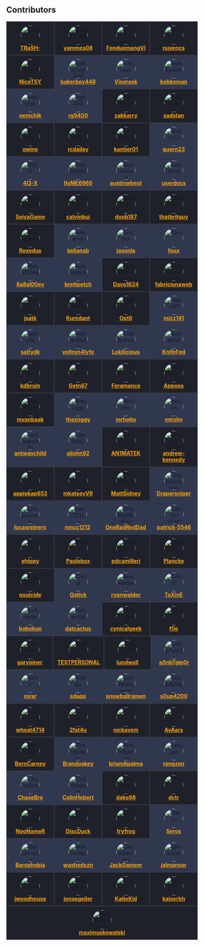 <!-- editorconfig-checker-disable-file -->

## Contributors

<!-- readme: contributors -start -->
<div style="display: flex; flex-wrap: wrap;">
<div style="flex: 1 1 20%; background-color: #1e2129; border: 1px solid #373a42; padding: 10px; text-align: center;">
      <img src="https://avatars.githubusercontent.com/u/6155095?v=4&v=4" style="width: 50px; border-radius: 50%;" alt="TRaSH-">
      <br>
      <b><a href="https://github.com/TRaSH-" style="color: #ffa500;">TRaSH-</a></b>
    </div>
<div style="flex: 1 1 20%; background-color: #1e2129; border: 1px solid #373a42; padding: 10px; text-align: center;">
      <img src="https://avatars.githubusercontent.com/u/111231042?v=4&v=4" style="width: 50px; border-radius: 50%;" alt="yammes08">
      <br>
      <b><a href="https://github.com/yammes08" style="color: #ffa500;">yammes08</a></b>
    </div>
<div style="flex: 1 1 20%; background-color: #1e2129; border: 1px solid #373a42; padding: 10px; text-align: center;">
      <img src="https://avatars.githubusercontent.com/u/15520607?v=4&v=4" style="width: 50px; border-radius: 50%;" alt="FonduemangVI">
      <br>
      <b><a href="https://github.com/FonduemangVI" style="color: #ffa500;">FonduemangVI</a></b>
    </div>
<div style="flex: 1 1 20%; background-color: #1e2129; border: 1px solid #373a42; padding: 10px; text-align: center;">
      <img src="https://avatars.githubusercontent.com/u/47067662?v=4&v=4" style="width: 50px; border-radius: 50%;" alt="nuxencs">
      <br>
      <b><a href="https://github.com/nuxencs" style="color: #ffa500;">nuxencs</a></b>
    </div>
<div style="flex: 1 1 20%; background-color: #1e2129; border: 1px solid #373a42; padding: 10px; text-align: center;">
      <img src="https://avatars.githubusercontent.com/u/38940602?v=4&v=4" style="width: 50px; border-radius: 50%;" alt="NiceTSY">
      <br>
      <b><a href="https://github.com/NiceTSY" style="color: #ffa500;">NiceTSY</a></b>
    </div>
<div style="flex: 1 1 20%; background-color: #303850; border: 1px solid #373a42; padding: 10px; text-align: center;">
      <img src="https://avatars.githubusercontent.com/u/55419169?v=4&v=4" style="width: 50px; border-radius: 50%;" alt="bakerboy448">
      <br>
      <b><a href="https://github.com/bakerboy448" style="color: #ffa500;">bakerboy448</a></b>
    </div>
<div style="flex: 1 1 20%; background-color: #303850; border: 1px solid #373a42; padding: 10px; text-align: center;">
      <img src="https://avatars.githubusercontent.com/u/54461452?v=4&v=4" style="width: 50px; border-radius: 50%;" alt="Visorask">
      <br>
      <b><a href="https://github.com/Visorask" style="color: #ffa500;">Visorask</a></b>
    </div>
<div style="flex: 1 1 20%; background-color: #303850; border: 1px solid #373a42; padding: 10px; text-align: center;">
      <img src="https://avatars.githubusercontent.com/u/7511367?v=4&v=4" style="width: 50px; border-radius: 50%;" alt="bokkoman">
      <br>
      <b><a href="https://github.com/bokkoman" style="color: #ffa500;">bokkoman</a></b>
    </div>
<div style="flex: 1 1 20%; background-color: #303850; border: 1px solid #373a42; padding: 10px; text-align: center;">
      <img src="https://avatars.githubusercontent.com/u/725456?v=4&v=4" style="width: 50px; border-radius: 50%;" alt="nemchik">
      <br>
      <b><a href="https://github.com/nemchik" style="color: #ffa500;">nemchik</a></b>
    </div>
<div style="flex: 1 1 20%; background-color: #303850; border: 1px solid #373a42; padding: 10px; text-align: center;">
      <img src="https://avatars.githubusercontent.com/u/39887349?v=4&v=4" style="width: 50px; border-radius: 50%;" alt="rg9400">
      <br>
      <b><a href="https://github.com/rg9400" style="color: #ffa500;">rg9400</a></b>
    </div>
<div style="flex: 1 1 20%; background-color: #1e2129; border: 1px solid #373a42; padding: 10px; text-align: center;">
      <img src="https://avatars.githubusercontent.com/u/123845855?v=4&v=4" style="width: 50px; border-radius: 50%;" alt="zakkarry">
      <br>
      <b><a href="https://github.com/zakkarry" style="color: #ffa500;">zakkarry</a></b>
    </div>
<div style="flex: 1 1 20%; background-color: #1e2129; border: 1px solid #373a42; padding: 10px; text-align: center;">
      <img src="https://avatars.githubusercontent.com/u/76420253?v=4&v=4" style="width: 50px; border-radius: 50%;" alt="sadstan">
      <br>
      <b><a href="https://github.com/sadstan" style="color: #ffa500;">sadstan</a></b>
    </div>
<div style="flex: 1 1 20%; background-color: #1e2129; border: 1px solid #373a42; padding: 10px; text-align: center;">
      <img src="https://avatars.githubusercontent.com/u/4283702?v=4&v=4" style="width: 50px; border-radius: 50%;" alt="owine">
      <br>
      <b><a href="https://github.com/owine" style="color: #ffa500;">owine</a></b>
    </div>
<div style="flex: 1 1 20%; background-color: #1e2129; border: 1px solid #373a42; padding: 10px; text-align: center;">
      <img src="https://avatars.githubusercontent.com/u/1768054?v=4&v=4" style="width: 50px; border-radius: 50%;" alt="rcdailey">
      <br>
      <b><a href="https://github.com/rcdailey" style="color: #ffa500;">rcdailey</a></b>
    </div>
<div style="flex: 1 1 20%; background-color: #1e2129; border: 1px solid #373a42; padding: 10px; text-align: center;">
      <img src="https://avatars.githubusercontent.com/u/140897249?v=4&v=4" style="width: 50px; border-radius: 50%;" alt="kantjer01">
      <br>
      <b><a href="https://github.com/kantjer01" style="color: #ffa500;">kantjer01</a></b>
    </div>
<div style="flex: 1 1 20%; background-color: #303850; border: 1px solid #373a42; padding: 10px; text-align: center;">
      <img src="https://avatars.githubusercontent.com/u/6703012?v=4&v=4" style="width: 50px; border-radius: 50%;" alt="quorn23">
      <br>
      <b><a href="https://github.com/quorn23" style="color: #ffa500;">quorn23</a></b>
    </div>
<div style="flex: 1 1 20%; background-color: #303850; border: 1px solid #373a42; padding: 10px; text-align: center;">
      <img src="https://avatars.githubusercontent.com/u/108864960?v=4&v=4" style="width: 50px; border-radius: 50%;" alt="4l3-X">
      <br>
      <b><a href="https://github.com/4l3-X" style="color: #ffa500;">4l3-X</a></b>
    </div>
<div style="flex: 1 1 20%; background-color: #303850; border: 1px solid #373a42; padding: 10px; text-align: center;">
      <img src="https://avatars.githubusercontent.com/u/89707006?v=4&v=4" style="width: 50px; border-radius: 50%;" alt="ItsME6969">
      <br>
      <b><a href="https://github.com/ItsME6969" style="color: #ffa500;">ItsME6969</a></b>
    </div>
<div style="flex: 1 1 20%; background-color: #303850; border: 1px solid #373a42; padding: 10px; text-align: center;">
      <img src="https://avatars.githubusercontent.com/u/8321115?v=4&v=4" style="width: 50px; border-radius: 50%;" alt="austinwbest">
      <br>
      <b><a href="https://github.com/austinwbest" style="color: #ffa500;">austinwbest</a></b>
    </div>
<div style="flex: 1 1 20%; background-color: #303850; border: 1px solid #373a42; padding: 10px; text-align: center;">
      <img src="https://avatars.githubusercontent.com/u/16525024?v=4&v=4" style="width: 50px; border-radius: 50%;" alt="userdocs">
      <br>
      <b><a href="https://github.com/userdocs" style="color: #ffa500;">userdocs</a></b>
    </div>
<div style="flex: 1 1 20%; background-color: #1e2129; border: 1px solid #373a42; padding: 10px; text-align: center;">
      <img src="https://avatars.githubusercontent.com/u/40237982?v=4&v=4" style="width: 50px; border-radius: 50%;" alt="SeiyaGame">
      <br>
      <b><a href="https://github.com/SeiyaGame" style="color: #ffa500;">SeiyaGame</a></b>
    </div>
<div style="flex: 1 1 20%; background-color: #1e2129; border: 1px solid #373a42; padding: 10px; text-align: center;">
      <img src="https://avatars.githubusercontent.com/u/3604363?v=4&v=4" style="width: 50px; border-radius: 50%;" alt="calvinbui">
      <br>
      <b><a href="https://github.com/calvinbui" style="color: #ffa500;">calvinbui</a></b>
    </div>
<div style="flex: 1 1 20%; background-color: #1e2129; border: 1px solid #373a42; padding: 10px; text-align: center;">
      <img src="https://avatars.githubusercontent.com/u/60312740?v=4&v=4" style="width: 50px; border-radius: 50%;" alt="doob187">
      <br>
      <b><a href="https://github.com/doob187" style="color: #ffa500;">doob187</a></b>
    </div>
<div style="flex: 1 1 20%; background-color: #1e2129; border: 1px solid #373a42; padding: 10px; text-align: center;">
      <img src="https://avatars.githubusercontent.com/u/10825337?v=4&v=4" style="width: 50px; border-radius: 50%;" alt="thatbritguy">
      <br>
      <b><a href="https://github.com/thatbritguy" style="color: #ffa500;">thatbritguy</a></b>
    </div>
<div style="flex: 1 1 20%; background-color: #1e2129; border: 1px solid #373a42; padding: 10px; text-align: center;">
      <img src="https://avatars.githubusercontent.com/u/7110194?v=4&v=4" style="width: 50px; border-radius: 50%;" alt="Roxedus">
      <br>
      <b><a href="https://github.com/Roxedus" style="color: #ffa500;">Roxedus</a></b>
    </div>
<div style="flex: 1 1 20%; background-color: #303850; border: 1px solid #373a42; padding: 10px; text-align: center;">
      <img src="https://avatars.githubusercontent.com/u/22099779?v=4&v=4" style="width: 50px; border-radius: 50%;" alt="keliansb">
      <br>
      <b><a href="https://github.com/keliansb" style="color: #ffa500;">keliansb</a></b>
    </div>
<div style="flex: 1 1 20%; background-color: #303850; border: 1px solid #373a42; padding: 10px; text-align: center;">
      <img src="https://avatars.githubusercontent.com/u/12141407?v=4&v=4" style="width: 50px; border-radius: 50%;" alt="jasonla">
      <br>
      <b><a href="https://github.com/jasonla" style="color: #ffa500;">jasonla</a></b>
    </div>
<div style="flex: 1 1 20%; background-color: #303850; border: 1px solid #373a42; padding: 10px; text-align: center;">
      <img src="https://avatars.githubusercontent.com/u/246550?v=4&v=4" style="width: 50px; border-radius: 50%;" alt="foux">
      <br>
      <b><a href="https://github.com/foux" style="color: #ffa500;">foux</a></b>
    </div>
<div style="flex: 1 1 20%; background-color: #303850; border: 1px solid #373a42; padding: 10px; text-align: center;">
      <img src="https://avatars.githubusercontent.com/u/109389709?v=4&v=4" style="width: 50px; border-radius: 50%;" alt="8a8al00ey">
      <br>
      <b><a href="https://github.com/8a8al00ey" style="color: #ffa500;">8a8al00ey</a></b>
    </div>
<div style="flex: 1 1 20%; background-color: #303850; border: 1px solid #373a42; padding: 10px; text-align: center;">
      <img src="https://avatars.githubusercontent.com/u/38706195?v=4&v=4" style="width: 50px; border-radius: 50%;" alt="brettpetch">
      <br>
      <b><a href="https://github.com/brettpetch" style="color: #ffa500;">brettpetch</a></b>
    </div>
<div style="flex: 1 1 20%; background-color: #1e2129; border: 1px solid #373a42; padding: 10px; text-align: center;">
      <img src="https://avatars.githubusercontent.com/u/85573606?v=4&v=4" style="width: 50px; border-radius: 50%;" alt="Davo1624">
      <br>
      <b><a href="https://github.com/Davo1624" style="color: #ffa500;">Davo1624</a></b>
    </div>
<div style="flex: 1 1 20%; background-color: #1e2129; border: 1px solid #373a42; padding: 10px; text-align: center;">
      <img src="https://avatars.githubusercontent.com/u/15933?v=4&v=4" style="width: 50px; border-radius: 50%;" alt="fabricionaweb">
      <br>
      <b><a href="https://github.com/fabricionaweb" style="color: #ffa500;">fabricionaweb</a></b>
    </div>
<div style="flex: 1 1 20%; background-color: #1e2129; border: 1px solid #373a42; padding: 10px; text-align: center;">
      <img src="https://avatars.githubusercontent.com/u/1005550?v=4&v=4" style="width: 50px; border-radius: 50%;" alt="jsatk">
      <br>
      <b><a href="https://github.com/jsatk" style="color: #ffa500;">jsatk</a></b>
    </div>
<div style="flex: 1 1 20%; background-color: #1e2129; border: 1px solid #373a42; padding: 10px; text-align: center;">
      <img src="https://avatars.githubusercontent.com/u/1890076?v=4&v=4" style="width: 50px; border-radius: 50%;" alt="Kuredant">
      <br>
      <b><a href="https://github.com/Kuredant" style="color: #ffa500;">Kuredant</a></b>
    </div>
<div style="flex: 1 1 20%; background-color: #1e2129; border: 1px solid #373a42; padding: 10px; text-align: center;">
      <img src="https://avatars.githubusercontent.com/u/82363306?v=4&v=4" style="width: 50px; border-radius: 50%;" alt="Opt6">
      <br>
      <b><a href="https://github.com/Opt6" style="color: #ffa500;">Opt6</a></b>
    </div>
<div style="flex: 1 1 20%; background-color: #303850; border: 1px solid #373a42; padding: 10px; text-align: center;">
      <img src="https://avatars.githubusercontent.com/u/20839616?v=4&v=4" style="width: 50px; border-radius: 50%;" alt="mizz141">
      <br>
      <b><a href="https://github.com/mizz141" style="color: #ffa500;">mizz141</a></b>
    </div>
<div style="flex: 1 1 20%; background-color: #303850; border: 1px solid #373a42; padding: 10px; text-align: center;">
      <img src="https://avatars.githubusercontent.com/u/6587950?v=4&v=4" style="width: 50px; border-radius: 50%;" alt="saltydk">
      <br>
      <b><a href="https://github.com/saltydk" style="color: #ffa500;">saltydk</a></b>
    </div>
<div style="flex: 1 1 20%; background-color: #303850; border: 1px solid #373a42; padding: 10px; text-align: center;">
      <img src="https://avatars.githubusercontent.com/u/55123373?v=4&v=4" style="width: 50px; border-radius: 50%;" alt="voltron4lyfe">
      <br>
      <b><a href="https://github.com/voltron4lyfe" style="color: #ffa500;">voltron4lyfe</a></b>
    </div>
<div style="flex: 1 1 20%; background-color: #303850; border: 1px solid #373a42; padding: 10px; text-align: center;">
      <img src="https://avatars.githubusercontent.com/u/15230279?v=4&v=4" style="width: 50px; border-radius: 50%;" alt="Lokilicious">
      <br>
      <b><a href="https://github.com/Lokilicious" style="color: #ffa500;">Lokilicious</a></b>
    </div>
<div style="flex: 1 1 20%; background-color: #303850; border: 1px solid #373a42; padding: 10px; text-align: center;">
      <img src="https://avatars.githubusercontent.com/u/85502276?v=4&v=4" style="width: 50px; border-radius: 50%;" alt="KnifeFed">
      <br>
      <b><a href="https://github.com/KnifeFed" style="color: #ffa500;">KnifeFed</a></b>
    </div>
<div style="flex: 1 1 20%; background-color: #1e2129; border: 1px solid #373a42; padding: 10px; text-align: center;">
      <img src="https://avatars.githubusercontent.com/u/3851711?v=4&v=4" style="width: 50px; border-radius: 50%;" alt="kdbruin">
      <br>
      <b><a href="https://github.com/kdbruin" style="color: #ffa500;">kdbruin</a></b>
    </div>
<div style="flex: 1 1 20%; background-color: #1e2129; border: 1px solid #373a42; padding: 10px; text-align: center;">
      <img src="https://avatars.githubusercontent.com/u/51862012?v=4&v=4" style="width: 50px; border-radius: 50%;" alt="Getn67">
      <br>
      <b><a href="https://github.com/Getn67" style="color: #ffa500;">Getn67</a></b>
    </div>
<div style="flex: 1 1 20%; background-color: #1e2129; border: 1px solid #373a42; padding: 10px; text-align: center;">
      <img src="https://avatars.githubusercontent.com/u/38938175?v=4&v=4" style="width: 50px; border-radius: 50%;" alt="Feramance">
      <br>
      <b><a href="https://github.com/Feramance" style="color: #ffa500;">Feramance</a></b>
    </div>
<div style="flex: 1 1 20%; background-color: #1e2129; border: 1px solid #373a42; padding: 10px; text-align: center;">
      <img src="https://avatars.githubusercontent.com/u/17850993?v=4&v=4" style="width: 50px; border-radius: 50%;" alt="Appoxo">
      <br>
      <b><a href="https://github.com/Appoxo" style="color: #ffa500;">Appoxo</a></b>
    </div>
<div style="flex: 1 1 20%; background-color: #1e2129; border: 1px solid #373a42; padding: 10px; text-align: center;">
      <img src="https://avatars.githubusercontent.com/u/1928231?v=4&v=4" style="width: 50px; border-radius: 50%;" alt="mvanbaak">
      <br>
      <b><a href="https://github.com/mvanbaak" style="color: #ffa500;">mvanbaak</a></b>
    </div>
<div style="flex: 1 1 20%; background-color: #303850; border: 1px solid #373a42; padding: 10px; text-align: center;">
      <img src="https://avatars.githubusercontent.com/u/500882?v=4&v=4" style="width: 50px; border-radius: 50%;" alt="thezoggy">
      <br>
      <b><a href="https://github.com/thezoggy" style="color: #ffa500;">thezoggy</a></b>
    </div>
<div style="flex: 1 1 20%; background-color: #303850; border: 1px solid #373a42; padding: 10px; text-align: center;">
      <img src="https://avatars.githubusercontent.com/u/26902309?v=4&v=4" style="width: 50px; border-radius: 50%;" alt="mrhotio">
      <br>
      <b><a href="https://github.com/mrhotio" style="color: #ffa500;">mrhotio</a></b>
    </div>
<div style="flex: 1 1 20%; background-color: #303850; border: 1px solid #373a42; padding: 10px; text-align: center;">
      <img src="https://avatars.githubusercontent.com/u/9135358?v=4&v=4" style="width: 50px; border-radius: 50%;" alt="mirolm">
      <br>
      <b><a href="https://github.com/mirolm" style="color: #ffa500;">mirolm</a></b>
    </div>
<div style="flex: 1 1 20%; background-color: #303850; border: 1px solid #373a42; padding: 10px; text-align: center;">
      <img src="https://avatars.githubusercontent.com/u/113145842?v=4&v=4" style="width: 50px; border-radius: 50%;" alt="antwanchild">
      <br>
      <b><a href="https://github.com/antwanchild" style="color: #ffa500;">antwanchild</a></b>
    </div>
<div style="flex: 1 1 20%; background-color: #303850; border: 1px solid #373a42; padding: 10px; text-align: center;">
      <img src="https://avatars.githubusercontent.com/u/16975578?v=4&v=4" style="width: 50px; border-radius: 50%;" alt="aljohn92">
      <br>
      <b><a href="https://github.com/aljohn92" style="color: #ffa500;">aljohn92</a></b>
    </div>
<div style="flex: 1 1 20%; background-color: #1e2129; border: 1px solid #373a42; padding: 10px; text-align: center;">
      <img src="https://avatars.githubusercontent.com/u/15142596?v=4&v=4" style="width: 50px; border-radius: 50%;" alt="AN1MATEK">
      <br>
      <b><a href="https://github.com/AN1MATEK" style="color: #ffa500;">AN1MATEK</a></b>
    </div>
<div style="flex: 1 1 20%; background-color: #1e2129; border: 1px solid #373a42; padding: 10px; text-align: center;">
      <img src="https://avatars.githubusercontent.com/u/2387159?v=4&v=4" style="width: 50px; border-radius: 50%;" alt="andrew-kennedy">
      <br>
      <b><a href="https://github.com/andrew-kennedy" style="color: #ffa500;">andrew-kennedy</a></b>
    </div>
<div style="flex: 1 1 20%; background-color: #1e2129; border: 1px solid #373a42; padding: 10px; text-align: center;">
      <img src="https://avatars.githubusercontent.com/u/29512159?v=4&v=4" style="width: 50px; border-radius: 50%;" alt="appiekap653">
      <br>
      <b><a href="https://github.com/appiekap653" style="color: #ffa500;">appiekap653</a></b>
    </div>
<div style="flex: 1 1 20%; background-color: #1e2129; border: 1px solid #373a42; padding: 10px; text-align: center;">
      <img src="https://avatars.githubusercontent.com/u/911677?v=4&v=4" style="width: 50px; border-radius: 50%;" alt="mkatsevVR">
      <br>
      <b><a href="https://github.com/mkatsevVR" style="color: #ffa500;">mkatsevVR</a></b>
    </div>
<div style="flex: 1 1 20%; background-color: #1e2129; border: 1px solid #373a42; padding: 10px; text-align: center;">
      <img src="https://avatars.githubusercontent.com/u/45581528?v=4&v=4" style="width: 50px; border-radius: 50%;" alt="MattSidney">
      <br>
      <b><a href="https://github.com/MattSidney" style="color: #ffa500;">MattSidney</a></b>
    </div>
<div style="flex: 1 1 20%; background-color: #303850; border: 1px solid #373a42; padding: 10px; text-align: center;">
      <img src="https://avatars.githubusercontent.com/u/27962761?v=4&v=4" style="width: 50px; border-radius: 50%;" alt="Drapersniper">
      <br>
      <b><a href="https://github.com/Drapersniper" style="color: #ffa500;">Drapersniper</a></b>
    </div>
<div style="flex: 1 1 20%; background-color: #303850; border: 1px solid #373a42; padding: 10px; text-align: center;">
      <img src="https://avatars.githubusercontent.com/u/1782634?v=4&v=4" style="width: 50px; border-radius: 50%;" alt="lucasreiners">
      <br>
      <b><a href="https://github.com/lucasreiners" style="color: #ffa500;">lucasreiners</a></b>
    </div>
<div style="flex: 1 1 20%; background-color: #303850; border: 1px solid #373a42; padding: 10px; text-align: center;">
      <img src="https://avatars.githubusercontent.com/u/48334675?v=4&v=4" style="width: 50px; border-radius: 50%;" alt="nmcc1212">
      <br>
      <b><a href="https://github.com/nmcc1212" style="color: #ffa500;">nmcc1212</a></b>
    </div>
<div style="flex: 1 1 20%; background-color: #303850; border: 1px solid #373a42; padding: 10px; text-align: center;">
      <img src="https://avatars.githubusercontent.com/u/119024055?v=4&v=4" style="width: 50px; border-radius: 50%;" alt="OneRadRedDad">
      <br>
      <b><a href="https://github.com/OneRadRedDad" style="color: #ffa500;">OneRadRedDad</a></b>
    </div>
<div style="flex: 1 1 20%; background-color: #303850; border: 1px solid #373a42; padding: 10px; text-align: center;">
      <img src="https://avatars.githubusercontent.com/u/65756895?v=4&v=4" style="width: 50px; border-radius: 50%;" alt="patrick-5546">
      <br>
      <b><a href="https://github.com/patrick-5546" style="color: #ffa500;">patrick-5546</a></b>
    </div>
<div style="flex: 1 1 20%; background-color: #1e2129; border: 1px solid #373a42; padding: 10px; text-align: center;">
      <img src="https://avatars.githubusercontent.com/u/157220?v=4&v=4" style="width: 50px; border-radius: 50%;" alt="ehippy">
      <br>
      <b><a href="https://github.com/ehippy" style="color: #ffa500;">ehippy</a></b>
    </div>
<div style="flex: 1 1 20%; background-color: #1e2129; border: 1px solid #373a42; padding: 10px; text-align: center;">
      <img src="https://avatars.githubusercontent.com/u/162745564?v=4&v=4" style="width: 50px; border-radius: 50%;" alt="Paulobox">
      <br>
      <b><a href="https://github.com/Paulobox" style="color: #ffa500;">Paulobox</a></b>
    </div>
<div style="flex: 1 1 20%; background-color: #1e2129; border: 1px solid #373a42; padding: 10px; text-align: center;">
      <img src="https://avatars.githubusercontent.com/u/1164501?v=4&v=4" style="width: 50px; border-radius: 50%;" alt="pdcamilleri">
      <br>
      <b><a href="https://github.com/pdcamilleri" style="color: #ffa500;">pdcamilleri</a></b>
    </div>
<div style="flex: 1 1 20%; background-color: #1e2129; border: 1px solid #373a42; padding: 10px; text-align: center;">
      <img src="https://avatars.githubusercontent.com/u/1756802?v=4&v=4" style="width: 50px; border-radius: 50%;" alt="Plancke">
      <br>
      <b><a href="https://github.com/Plancke" style="color: #ffa500;">Plancke</a></b>
    </div>
<div style="flex: 1 1 20%; background-color: #1e2129; border: 1px solid #373a42; padding: 10px; text-align: center;">
      <img src="https://avatars.githubusercontent.com/u/107214609?v=4&v=4" style="width: 50px; border-radius: 50%;" alt="qsuicide">
      <br>
      <b><a href="https://github.com/qsuicide" style="color: #ffa500;">qsuicide</a></b>
    </div>
<div style="flex: 1 1 20%; background-color: #303850; border: 1px solid #373a42; padding: 10px; text-align: center;">
      <img src="https://avatars.githubusercontent.com/u/376117?v=4&v=4" style="width: 50px; border-radius: 50%;" alt="Qstick">
      <br>
      <b><a href="https://github.com/Qstick" style="color: #ffa500;">Qstick</a></b>
    </div>
<div style="flex: 1 1 20%; background-color: #303850; border: 1px solid #373a42; padding: 10px; text-align: center;">
      <img src="https://avatars.githubusercontent.com/u/10901150?v=4&v=4" style="width: 50px; border-radius: 50%;" alt="ryanwalder">
      <br>
      <b><a href="https://github.com/ryanwalder" style="color: #ffa500;">ryanwalder</a></b>
    </div>
<div style="flex: 1 1 20%; background-color: #303850; border: 1px solid #373a42; padding: 10px; text-align: center;">
      <img src="https://avatars.githubusercontent.com/u/6205053?v=4&v=4" style="width: 50px; border-radius: 50%;" alt="ToXinE">
      <br>
      <b><a href="https://github.com/ToXinE" style="color: #ffa500;">ToXinE</a></b>
    </div>
<div style="flex: 1 1 20%; background-color: #303850; border: 1px solid #373a42; padding: 10px; text-align: center;">
      <img src="https://avatars.githubusercontent.com/u/12660469?v=4&v=4" style="width: 50px; border-radius: 50%;" alt="bobokun">
      <br>
      <b><a href="https://github.com/bobokun" style="color: #ffa500;">bobokun</a></b>
    </div>
<div style="flex: 1 1 20%; background-color: #303850; border: 1px solid #373a42; padding: 10px; text-align: center;">
      <img src="https://avatars.githubusercontent.com/u/107456394?v=4&v=4" style="width: 50px; border-radius: 50%;" alt="datcactus">
      <br>
      <b><a href="https://github.com/datcactus" style="color: #ffa500;">datcactus</a></b>
    </div>
<div style="flex: 1 1 20%; background-color: #1e2129; border: 1px solid #373a42; padding: 10px; text-align: center;">
      <img src="https://avatars.githubusercontent.com/u/12488767?v=4&v=4" style="width: 50px; border-radius: 50%;" alt="cynicalgeek">
      <br>
      <b><a href="https://github.com/cynicalgeek" style="color: #ffa500;">cynicalgeek</a></b>
    </div>
<div style="flex: 1 1 20%; background-color: #1e2129; border: 1px solid #373a42; padding: 10px; text-align: center;">
      <img src="https://avatars.githubusercontent.com/u/7321764?v=4&v=4" style="width: 50px; border-radius: 50%;" alt="f0e">
      <br>
      <b><a href="https://github.com/f0e" style="color: #ffa500;">f0e</a></b>
    </div>
<div style="flex: 1 1 20%; background-color: #1e2129; border: 1px solid #373a42; padding: 10px; text-align: center;">
      <img src="https://avatars.githubusercontent.com/u/36236331?v=4&v=4" style="width: 50px; border-radius: 50%;" alt="garypiner">
      <br>
      <b><a href="https://github.com/garypiner" style="color: #ffa500;">garypiner</a></b>
    </div>
<div style="flex: 1 1 20%; background-color: #1e2129; border: 1px solid #373a42; padding: 10px; text-align: center;">
      <img src="https://avatars.githubusercontent.com/u/6664588?v=4&v=4" style="width: 50px; border-radius: 50%;" alt="TESTPERSONAL">
      <br>
      <b><a href="https://github.com/TESTPERSONAL" style="color: #ffa500;">TESTPERSONAL</a></b>
    </div>
<div style="flex: 1 1 20%; background-color: #1e2129; border: 1px solid #373a42; padding: 10px; text-align: center;">
      <img src="https://avatars.githubusercontent.com/u/23060984?v=4&v=4" style="width: 50px; border-radius: 50%;" alt="lundwall">
      <br>
      <b><a href="https://github.com/lundwall" style="color: #ffa500;">lundwall</a></b>
    </div>
<div style="flex: 1 1 20%; background-color: #303850; border: 1px solid #373a42; padding: 10px; text-align: center;">
      <img src="https://avatars.githubusercontent.com/u/32445075?v=4&v=4" style="width: 50px; border-radius: 50%;" alt="p5nbTgip0r">
      <br>
      <b><a href="https://github.com/p5nbTgip0r" style="color: #ffa500;">p5nbTgip0r</a></b>
    </div>
<div style="flex: 1 1 20%; background-color: #303850; border: 1px solid #373a42; padding: 10px; text-align: center;">
      <img src="https://avatars.githubusercontent.com/u/44790144?v=4&v=4" style="width: 50px; border-radius: 50%;" alt="rorar">
      <br>
      <b><a href="https://github.com/rorar" style="color: #ffa500;">rorar</a></b>
    </div>
<div style="flex: 1 1 20%; background-color: #303850; border: 1px solid #373a42; padding: 10px; text-align: center;">
      <img src="https://avatars.githubusercontent.com/u/63876564?v=4&v=4" style="width: 50px; border-radius: 50%;" alt="sdaqo">
      <br>
      <b><a href="https://github.com/sdaqo" style="color: #ffa500;">sdaqo</a></b>
    </div>
<div style="flex: 1 1 20%; background-color: #303850; border: 1px solid #373a42; padding: 10px; text-align: center;">
      <img src="https://avatars.githubusercontent.com/u/97920769?v=4&v=4" style="width: 50px; border-radius: 50%;" alt="snowballramen">
      <br>
      <b><a href="https://github.com/snowballramen" style="color: #ffa500;">snowballramen</a></b>
    </div>
<div style="flex: 1 1 20%; background-color: #303850; border: 1px solid #373a42; padding: 10px; text-align: center;">
      <img src="https://avatars.githubusercontent.com/u/18177310?v=4&v=4" style="width: 50px; border-radius: 50%;" alt="s0up4200">
      <br>
      <b><a href="https://github.com/s0up4200" style="color: #ffa500;">s0up4200</a></b>
    </div>
<div style="flex: 1 1 20%; background-color: #1e2129; border: 1px solid #373a42; padding: 10px; text-align: center;">
      <img src="https://avatars.githubusercontent.com/u/169086384?v=4&v=4" style="width: 50px; border-radius: 50%;" alt="wheat4714">
      <br>
      <b><a href="https://github.com/wheat4714" style="color: #ffa500;">wheat4714</a></b>
    </div>
<div style="flex: 1 1 20%; background-color: #1e2129; border: 1px solid #373a42; padding: 10px; text-align: center;">
      <img src="https://avatars.githubusercontent.com/u/15257926?v=4&v=4" style="width: 50px; border-radius: 50%;" alt="2fst4u">
      <br>
      <b><a href="https://github.com/2fst4u" style="color: #ffa500;">2fst4u</a></b>
    </div>
<div style="flex: 1 1 20%; background-color: #1e2129; border: 1px solid #373a42; padding: 10px; text-align: center;">
      <img src="https://avatars.githubusercontent.com/u/72708798?v=4&v=4" style="width: 50px; border-radius: 50%;" alt="nickavem">
      <br>
      <b><a href="https://github.com/nickavem" style="color: #ffa500;">nickavem</a></b>
    </div>
<div style="flex: 1 1 20%; background-color: #1e2129; border: 1px solid #373a42; padding: 10px; text-align: center;">
      <img src="https://avatars.githubusercontent.com/u/38613762?v=4&v=4" style="width: 50px; border-radius: 50%;" alt="AvAars">
      <br>
      <b><a href="https://github.com/AvAars" style="color: #ffa500;">AvAars</a></b>
    </div>
<div style="flex: 1 1 20%; background-color: #1e2129; border: 1px solid #373a42; padding: 10px; text-align: center;">
      <img src="https://avatars.githubusercontent.com/u/18447002?v=4&v=4" style="width: 50px; border-radius: 50%;" alt="BernCarney">
      <br>
      <b><a href="https://github.com/BernCarney" style="color: #ffa500;">BernCarney</a></b>
    </div>
<div style="flex: 1 1 20%; background-color: #303850; border: 1px solid #373a42; padding: 10px; text-align: center;">
      <img src="https://avatars.githubusercontent.com/u/19196374?v=4&v=4" style="width: 50px; border-radius: 50%;" alt="Brandoskey">
      <br>
      <b><a href="https://github.com/Brandoskey" style="color: #ffa500;">Brandoskey</a></b>
    </div>
<div style="flex: 1 1 20%; background-color: #303850; border: 1px solid #373a42; padding: 10px; text-align: center;">
      <img src="https://avatars.githubusercontent.com/u/1597820?v=4&v=4" style="width: 50px; border-radius: 50%;" alt="briandipalma">
      <br>
      <b><a href="https://github.com/briandipalma" style="color: #ffa500;">briandipalma</a></b>
    </div>
<div style="flex: 1 1 20%; background-color: #303850; border: 1px solid #373a42; padding: 10px; text-align: center;">
      <img src="https://avatars.githubusercontent.com/u/132700?v=4&v=4" style="width: 50px; border-radius: 50%;" alt="rangzen">
      <br>
      <b><a href="https://github.com/rangzen" style="color: #ffa500;">rangzen</a></b>
    </div>
<div style="flex: 1 1 20%; background-color: #303850; border: 1px solid #373a42; padding: 10px; text-align: center;">
      <img src="https://avatars.githubusercontent.com/u/290461?v=4&v=4" style="width: 50px; border-radius: 50%;" alt="ChaseBro">
      <br>
      <b><a href="https://github.com/ChaseBro" style="color: #ffa500;">ChaseBro</a></b>
    </div>
<div style="flex: 1 1 20%; background-color: #303850; border: 1px solid #373a42; padding: 10px; text-align: center;">
      <img src="https://avatars.githubusercontent.com/u/232139?v=4&v=4" style="width: 50px; border-radius: 50%;" alt="ColinHebert">
      <br>
      <b><a href="https://github.com/ColinHebert" style="color: #ffa500;">ColinHebert</a></b>
    </div>
<div style="flex: 1 1 20%; background-color: #1e2129; border: 1px solid #373a42; padding: 10px; text-align: center;">
      <img src="https://avatars.githubusercontent.com/u/8067383?v=4&v=4" style="width: 50px; border-radius: 50%;" alt="dako98">
      <br>
      <b><a href="https://github.com/dako98" style="color: #ffa500;">dako98</a></b>
    </div>
<div style="flex: 1 1 20%; background-color: #1e2129; border: 1px solid #373a42; padding: 10px; text-align: center;">
      <img src="https://avatars.githubusercontent.com/u/3601172?v=4&v=4" style="width: 50px; border-radius: 50%;" alt="dctr">
      <br>
      <b><a href="https://github.com/dctr" style="color: #ffa500;">dctr</a></b>
    </div>
<div style="flex: 1 1 20%; background-color: #1e2129; border: 1px solid #373a42; padding: 10px; text-align: center;">
      <img src="https://avatars.githubusercontent.com/u/1432637?v=4&v=4" style="width: 50px; border-radius: 50%;" alt="NooNameR">
      <br>
      <b><a href="https://github.com/NooNameR" style="color: #ffa500;">NooNameR</a></b>
    </div>
<div style="flex: 1 1 20%; background-color: #1e2129; border: 1px solid #373a42; padding: 10px; text-align: center;">
      <img src="https://avatars.githubusercontent.com/u/77843475?v=4&v=4" style="width: 50px; border-radius: 50%;" alt="DiscDuck">
      <br>
      <b><a href="https://github.com/DiscDuck" style="color: #ffa500;">DiscDuck</a></b>
    </div>
<div style="flex: 1 1 20%; background-color: #1e2129; border: 1px solid #373a42; padding: 10px; text-align: center;">
      <img src="https://avatars.githubusercontent.com/u/87748?v=4&v=4" style="width: 50px; border-radius: 50%;" alt="fryfrog">
      <br>
      <b><a href="https://github.com/fryfrog" style="color: #ffa500;">fryfrog</a></b>
    </div>
<div style="flex: 1 1 20%; background-color: #303850; border: 1px solid #373a42; padding: 10px; text-align: center;">
      <img src="https://avatars.githubusercontent.com/u/9016208?v=4&v=4" style="width: 50px; border-radius: 50%;" alt="Seros">
      <br>
      <b><a href="https://github.com/Seros" style="color: #ffa500;">Seros</a></b>
    </div>
<div style="flex: 1 1 20%; background-color: #303850; border: 1px solid #373a42; padding: 10px; text-align: center;">
      <img src="https://avatars.githubusercontent.com/u/26818801?v=4&v=4" style="width: 50px; border-radius: 50%;" alt="Barophobia">
      <br>
      <b><a href="https://github.com/Barophobia" style="color: #ffa500;">Barophobia</a></b>
    </div>
<div style="flex: 1 1 20%; background-color: #303850; border: 1px solid #373a42; padding: 10px; text-align: center;">
      <img src="https://avatars.githubusercontent.com/u/48860738?v=4&v=4" style="width: 50px; border-radius: 50%;" alt="washedszn">
      <br>
      <b><a href="https://github.com/washedszn" style="color: #ffa500;">washedszn</a></b>
    </div>
<div style="flex: 1 1 20%; background-color: #303850; border: 1px solid #373a42; padding: 10px; text-align: center;">
      <img src="https://avatars.githubusercontent.com/u/2633890?v=4&v=4" style="width: 50px; border-radius: 50%;" alt="JackGameer">
      <br>
      <b><a href="https://github.com/JackGameer" style="color: #ffa500;">JackGameer</a></b>
    </div>
<div style="flex: 1 1 20%; background-color: #303850; border: 1px solid #373a42; padding: 10px; text-align: center;">
      <img src="https://avatars.githubusercontent.com/u/79274231?v=4&v=4" style="width: 50px; border-radius: 50%;" alt="jalmansor">
      <br>
      <b><a href="https://github.com/jalmansor" style="color: #ffa500;">jalmansor</a></b>
    </div>
<div style="flex: 1 1 20%; background-color: #1e2129; border: 1px solid #373a42; padding: 10px; text-align: center;">
      <img src="https://avatars.githubusercontent.com/u/23200350?v=4&v=4" style="width: 50px; border-radius: 50%;" alt="jwoodhouse">
      <br>
      <b><a href="https://github.com/jwoodhouse" style="color: #ffa500;">jwoodhouse</a></b>
    </div>
<div style="flex: 1 1 20%; background-color: #1e2129; border: 1px solid #373a42; padding: 10px; text-align: center;">
      <img src="https://avatars.githubusercontent.com/u/10259118?v=4&v=4" style="width: 50px; border-radius: 50%;" alt="jonasgeiler">
      <br>
      <b><a href="https://github.com/jonasgeiler" style="color: #ffa500;">jonasgeiler</a></b>
    </div>
<div style="flex: 1 1 20%; background-color: #1e2129; border: 1px solid #373a42; padding: 10px; text-align: center;">
      <img src="https://avatars.githubusercontent.com/u/9055441?v=4&v=4" style="width: 50px; border-radius: 50%;" alt="KaitoKid">
      <br>
      <b><a href="https://github.com/KaitoKid" style="color: #ffa500;">KaitoKid</a></b>
    </div>
<div style="flex: 1 1 20%; background-color: #1e2129; border: 1px solid #373a42; padding: 10px; text-align: center;">
      <img src="https://avatars.githubusercontent.com/u/41852205?v=4&v=4" style="width: 50px; border-radius: 50%;" alt="kaiserbh">
      <br>
      <b><a href="https://github.com/kaiserbh" style="color: #ffa500;">kaiserbh</a></b>
    </div>
<div style="flex: 1 1 20%; background-color: #1e2129; border: 1px solid #373a42; padding: 10px; text-align: center;">
      <img src="https://avatars.githubusercontent.com/u/13492750?v=4&v=4" style="width: 50px; border-radius: 50%;" alt="maximuskowalski">
      <br>
      <b><a href="https://github.com/maximuskowalski" style="color: #ffa500;">maximuskowalski</a></b>
    </div>
</div>
<!-- readme: contributors -end -->
